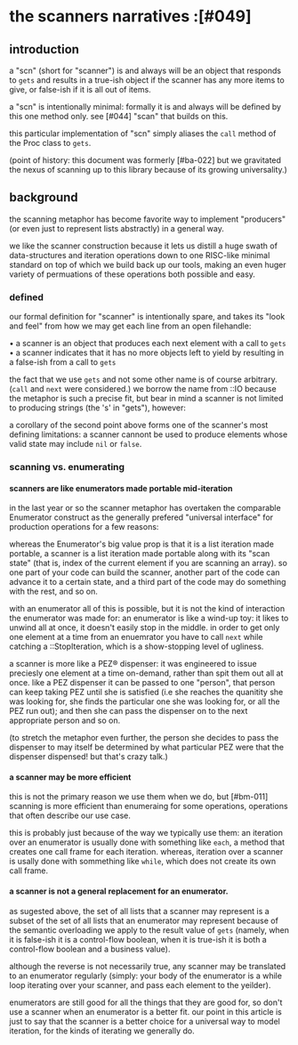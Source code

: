 # the scanners narratives :[#049]

## introduction

a "scn" (short for "scanner") is and always will be an object that
responds to `gets` and results in a true-ish object if the scanner has
any more items to give, or false-ish if it is all out of items.

a "scn" is intentionally minimal: formally it is and always will be
defined by this one method only. see [#044] "scan" that builds on this.

this particular implementation of "scn" simply aliases the `call` method
of the Proc class to `gets`.

(point of history: this document was formerly [#ba-022] but we
gravitated the nexus of scanning up to this library because of its
growing universality.)


## background

the scanning metaphor has become favorite way to implement "producers" (or
even just to represent lists abstractly) in a general way.

we like the scanner construction because it lets us distill a huge swath of
data-structures and iteration operations down to one RISC-like minimal
standard on top of which we build back up our tools, making an even huger
variety of permuations of these operations both possible and easy.



### defined

our formal definition for "scanner" is intentionally spare, and takes its
"look and feel" from how we may get each line from an open filehandle:

• a scanner is an object that produces each next element with a call to `gets`
• a scanner indicates that it has no more objects left to yield by resulting
  in a false-ish from a call to `gets`

the fact that we use `gets` and not some other name is of course arbitrary.
(`call` and `next` were considered.) we borrow the name from ::IO because the
metaphor is such a precise fit, but bear in mind a scanner is not limited to
producing strings (the 's' in "gets"), however:

a corollary of the second point above forms one of the scanner's most
defining limitations: a scanner cannont be used to produce elements whose
valid state may include `nil` or `false`.



### scanning vs. enumerating

#### scanners are like enumerators made portable mid-iteration

in the last year or so the scanner metaphor has overtaken the comparable
Enumerator construct as the generally prefered "universal interface" for
production operations for a few reasons:

whereas the Enumerator's big value prop is that it is a list iteration made
portable, a scanner is a list iteration made portable along with its
"scan state" (that is, index of the current element if you are scanning an
array). so one part of your code can build the scanner, another part of the
code can advance it to a certain state, and a third part of the code may
do something with the rest, and so on.

with an enumerator all of this is possible, but it is not the kind of
interaction the enumerator was made for: an enumerator is like a wind-up toy:
it likes to unwind all at once, it doesn't easily stop in the middle. in order
to get only one element at a time from an enuemrator you have to call `next`
while catching a ::StopIteration, which is a show-stopping level of ugliness.

a scanner is more like a PEZ® dispenser: it was engineered to issue preciesly
one element at a time on-demand, rather than spit them out all at once.
like a PEZ dispenser it can be passed to one "person", that person can keep
taking PEZ until she is satisfied (i.e she reaches the quanitity she was
looking for, she finds the particular one she was looking for, or all the
PEZ run out); and then she can pass the dispenser on to the next appropriate
person and so on.

(to stretch the metaphor even further, the person she decides to pass the
dispenser to may itself be determined by what particular PEZ were that the
dispenser dispensed! but that's crazy talk.)



#### a scanner may be more efficient

this is not the primary reason we use them when we do, but [#bm-011] scanning
is more efficient than enumeraing for some operations, operations that often
describe our use case.

this is probably just because of the way we typically use them: an iteration
over an enumerator is usually done with something like `each`, a method that
creates one call frame for each iteration. whereas, iteration over a scanner
is usally done with sommething like `while`, which does not create its own
call frame.



#### a scanner is not a general replacement for an enumerator.

as sugested above, the set of all lists that a scanner may represent is a
subset of the set of all lists that an enumerator may represent because of the
semantic overloading we apply to the result value of `gets` (namely, when it
is false-ish it is a control-flow boolean, when it is true-ish it is both a
control-flow boolean and a business value).

although the reverse is not necessarily true, any scanner may be translated
to an enumerator regularly (simply: your body of the enumerator is a while
loop iterating over your scanner, and pass each element to the yeilder).

enumerators are still good for all the things that they are good for, so
don't use a scanner when an enumerator is a better fit. our point in this
article is just to say that the scanner is a better choice for a universal
way to model iteration, for the kinds of iterating we generally do.
